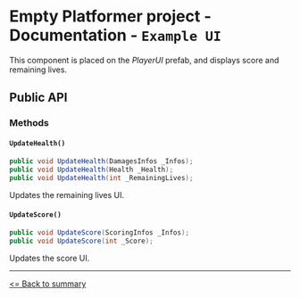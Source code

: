 # Empty Platformer project - Documentation - `Example UI`

This component is placed on the *PlayerUI* prefab, and displays score and remaining lives.

## Public API

### Methods

#### `UpdateHealth()`

```cs
public void UpdateHealth(DamagesInfos _Infos);
public void UpdateHealth(Health _Health);
public void UpdateHealth(int _RemainingLives);
```

Updates the remaining lives UI.

#### `UpdateScore()`

```cs
public void UpdateScore(ScoringInfos _Infos);
public void UpdateScore(int _Score);
```

Updates the score UI.

---

[<= Back to summary](./README.md)